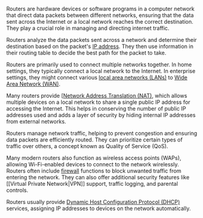 Routers are hardware devices or software programs in a computer network that direct data packets between different networks, ensuring that the data sent across the Internet or a local network reaches the correct destination. They play a crucial role in managing and directing internet traffic.

Routers analyze the data packets sent across a network and determine their destination based on the packet's [IP address](ip.md). They then use information in their routing table to decide the best path for the packet to take.

Routers are primarily used to connect multiple networks together. In home settings, they typically connect a local network to the Internet. In enterprise settings, they might connect various [local area networks (LANs)](lans.md) to [Wide Area Network (WAN)](wans.md).

Many routers provide [[Network Address Translation (NAT)](nat.md), which allows multiple devices on a local network to share a single public IP address for accessing the Internet. This helps in conserving the number of public IP addresses used and adds a layer of security by hiding internal IP addresses from external networks.

Routers manage network traffic, helping to prevent congestion and ensuring data packets are efficiently routed. They can prioritize certain types of traffic over others, a concept known as Quality of Service (QoS).

Many modern routers also function as wireless access points (WAPs), allowing Wi-Fi-enabled devices to connect to the network wirelessly. Routers often include [firewall]() functions to block unwanted traffic from entering the network. They can also offer additional security features like [[Virtual Private Network|VPN]] support, traffic logging, and parental controls.

Routers usually provide [Dynamic Host Configuration Protocol (DHCP)](dhcp.md) services, assigning IP addresses to devices on the network automatically.
